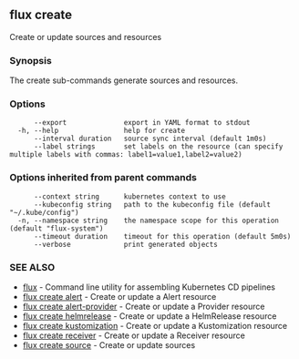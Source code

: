 ## flux create

Create or update sources and resources

### Synopsis

The create sub-commands generate sources and resources.

### Options

```
      --export              export in YAML format to stdout
  -h, --help                help for create
      --interval duration   source sync interval (default 1m0s)
      --label strings       set labels on the resource (can specify multiple labels with commas: label1=value1,label2=value2)
```

### Options inherited from parent commands

```
      --context string      kubernetes context to use
      --kubeconfig string   path to the kubeconfig file (default "~/.kube/config")
  -n, --namespace string    the namespace scope for this operation (default "flux-system")
      --timeout duration    timeout for this operation (default 5m0s)
      --verbose             print generated objects
```

### SEE ALSO

* [flux](flux.md)	 - Command line utility for assembling Kubernetes CD pipelines
* [flux create alert](flux_create_alert.md)	 - Create or update a Alert resource
* [flux create alert-provider](flux_create_alert-provider.md)	 - Create or update a Provider resource
* [flux create helmrelease](flux_create_helmrelease.md)	 - Create or update a HelmRelease resource
* [flux create kustomization](flux_create_kustomization.md)	 - Create or update a Kustomization resource
* [flux create receiver](flux_create_receiver.md)	 - Create or update a Receiver resource
* [flux create source](flux_create_source.md)	 - Create or update sources

